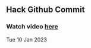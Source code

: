 
 ## Hack Github Commit 
 ### Watch video <a href="https://www.youtube.com">here</a> 
 Tue 10 Jan 2023 
